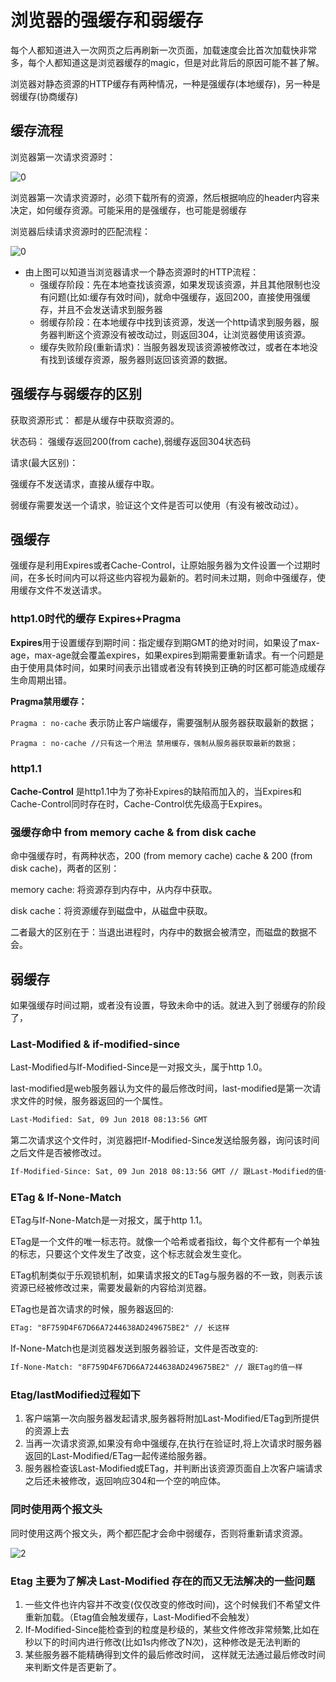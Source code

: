 # 浏览器的强缓存和弱缓存

每个人都知道进入一次网页之后再刷新一次页面，加载速度会比首次加载快非常多，每个人都知道这是浏览器缓存的magic，但是对此背后的原因可能不甚了解。

浏览器对静态资源的HTTP缓存有两种情况，一种是强缓存(本地缓存)，另一种是弱缓存(协商缓存)

## 缓存流程

浏览器第一次请求资源时：

![0](./image/cache0.png)

浏览器第一次请求资源时，必须下载所有的资源，然后根据响应的header内容来决定，如何缓存资源。可能采用的是强缓存，也可能是弱缓存

浏览器后续请求资源时的匹配流程：

![0](./image/cache1.png)

- 由上图可以知道当浏览器请求一个静态资源时的HTTP流程：
  - 强缓存阶段：先在本地查找该资源，如果发现该资源，并且其他限制也没有问题(比如:缓存有效时间)，就命中强缓存，返回200，直接使用强缓存，并且不会发送请求到服务器
  - 弱缓存阶段：在本地缓存中找到该资源，发送一个http请求到服务器，服务器判断这个资源没有被改动过，则返回304，让浏览器使用该资源。
  - 缓存失败阶段(重新请求)：当服务器发现该资源被修改过，或者在本地没有找到该缓存资源，服务器则返回该资源的数据。

## 强缓存与弱缓存的区别

获取资源形式： 都是从缓存中获取资源的。

状态码： 强缓存返回200(from cache),弱缓存返回304状态码

请求(最大区别)：

强缓存不发送请求，直接从缓存中取。

弱缓存需要发送一个请求，验证这个文件是否可以使用（有没有被改动过）。

## 强缓存

强缓存是利用Expires或者Cache-Control，让原始服务器为文件设置一个过期时间，在多长时间内可以将这些内容视为最新的。若时间未过期，则命中强缓存，使用缓存文件不发送请求。

### http1.0时代的缓存 Expires+Pragma

**Expires**用于设置缓存到期时间：指定缓存到期GMT的绝对时间，如果设了max-age，max-age就会覆盖expires，如果expires到期需要重新请求。有一个问题是由于使用具体时间，如果时间表示出错或者没有转换到正确的时区都可能造成缓存生命周期出错。

**Pragma禁用缓存：**

`Pragma : no-cache` 表示防止客户端缓存，需要强制从服务器获取最新的数据；

```
Pragma : no-cache //只有这一个用法 禁用缓存，强制从服务器获取最新的数据；
```

### http1.1

**Cache-Control** 是http1.1中为了弥补Expires的缺陷而加入的，当Expires和Cache-Control同时存在时，Cache-Control优先级高于Expires。

### 强缓存命中 from memory cache & from disk cache

命中强缓存时，有两种状态，200 (from memory cache) cache & 200 (from disk cache)，两者的区别：

memory cache: 将资源存到内存中，从内存中获取。

disk cache：将资源缓存到磁盘中，从磁盘中获取。

二者最大的区别在于：当退出进程时，内存中的数据会被清空，而磁盘的数据不会。

## 弱缓存

如果强缓存时间过期，或者没有设置，导致未命中的话。就进入到了弱缓存的阶段了，

### Last-Modified & if-modified-since

Last-Modified与If-Modified-Since是一对报文头，属于http 1.0。

last-modified是web服务器认为文件的最后修改时间，last-modified是第一次请求文件的时候，服务器返回的一个属性。

```html
Last-Modified: Sat, 09 Jun 2018 08:13:56 GMT
```

第二次请求这个文件时，浏览器把If-Modified-Since发送给服务器，询问该时间之后文件是否被修改过。

```html
If-Modified-Since: Sat, 09 Jun 2018 08:13:56 GMT // 跟Last-Modified的值一样
```

### ETag & If-None-Match

ETag与If-None-Match是一对报文，属于http 1.1。

ETag是一个文件的唯一标志符。就像一个哈希或者指纹，每个文件都有一个单独的标志，只要这个文件发生了改变，这个标志就会发生变化。

ETag机制类似于乐观锁机制，如果请求报文的ETag与服务器的不一致，则表示该资源已经被修改过来，需要发最新的内容给浏览器。

ETag也是首次请求的时候，服务器返回的:

```html
ETag: "8F759D4F67D66A7244638AD249675BE2" // 长这样
```

If-None-Match也是浏览器发送到服务器验证，文件是否改变的:

```html
If-None-Match: "8F759D4F67D66A7244638AD249675BE2" // 跟ETag的值一样
```

### Etag/lastModified过程如下

1. 客户端第一次向服务器发起请求,服务器将附加Last-Modified/ETag到所提供的资源上去
2. 当再一次请求资源,如果没有命中强缓存,在执行在验证时,将上次请求时服务器返回的Last-Modified/ETag一起传递给服务器。
3. 服务器检查该Last-Modified或ETag，并判断出该资源页面自上次客户端请求之后还未被修改，返回响应304和一个空的响应体。

### 同时使用两个报文头

同时使用这两个报文头，两个都匹配才会命中弱缓存，否则将重新请求资源。

![2](./image/cache2.png)

### Etag 主要为了解决 Last-Modified 存在的而又无法解决的一些问题

1. 一些文件也许内容并不改变(仅仅改变的修改时间)，这个时候我们不希望文件重新加载。（Etag值会触发缓存，Last-Modified不会触发）
2. If-Modified-Since能检查到的粒度是秒级的，某些文件修改非常频繁,比如在秒以下的时间内进行修改(比如1s内修改了N次)，这种修改是无法判断的
3. 某些服务器不能精确得到文件的最后修改时间， 这样就无法通过最后修改时间来判断文件是否更新了。
